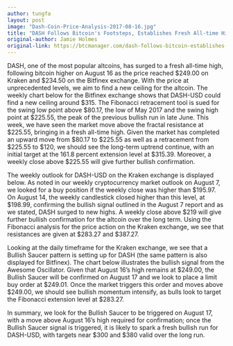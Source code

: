 ```yaml
---
author: tungfa
layout: post
image: "Dash-Coin-Price-Analysis-2017-08-16.jpg"
title: "DASH Follows Bitcoin's Footsteps, Establishes Fresh All-time High"
original-author: Jamie Holmes
original-link: https://btcmanager.com/dash-follows-bitcoin-establishes-fresh-ath/
---
```


DASH, one of the most popular altcoins, has surged to a fresh all-time high, following bitcoin higher on August 16 as the price reached $249.00 on Kraken and $234.50 on the Bitfinex exchange. With the price at unprecedented levels, we aim to find a new ceiling for the altcoin.
The weekly chart below for the Bitfinex exchange shows that DASH-USD could find a new ceiling around $315. The Fibonacci retracement tool is sued for the swing low point above $80.17, the low of May 2017 and the swing high point at $225.55, the peak of the previous bullish run in late June. This week, we have seen the market move above the fractal resistance at $225.55, bringing in a fresh all-time high.
Given the market has completed an upward move from $80.17 to $225.55 as well as a retracement from $225.55 to $120, we should see the long-term uptrend continue, with an initial target at the 161.8 percent extension level at $315.39. Moreover, a weekly close above $225.55 will give further bullish confirmation.

The weekly outlook for DASH-USD on the Kraken exchange is displayed below. As noted in our weekly cryptocurrency market outlook on August 7, we looked for a buy position if the weekly close was higher than $195.97. On August 14, the weekly candlestick closed higher than this level, at $198.99, confirming the bullish signal outlined in the August 7 report and as we stated, DASH surged to new highs.
A weekly close above $219 will give further bullish confirmation for the altcoin over the long term. Using the Fibonacci analysis for the price action on the Kraken exchange, we see that resistances are given at $283.27 and $387.27.

Looking at the daily timeframe for the Kraken exchange, we see that a Bullish Saucer pattern is setting up for DASH (the same pattern is also displayed for Bitfinex). The chart below illustrates the bullish signal from the Awesome Oscillator. Given that August 16’s high remains at $249.00, the Bullish Saucer will be confirmed on August 17 and we look to place a limit buy order at $249.01. Once the market triggers this order and moves above $249.00, we should see bullish momentum intensify, as bulls look to target the Fibonacci extension level at $283.27.  

In summary, we look for the Bullish Saucer to be triggered on August 17, with a move above August 16’s high required for confirmation; once the Bullish Saucer signal is triggered, it is likely to spark a fresh bullish run for DASH-USD, with targets near $300 and $380 valid over the long run.
